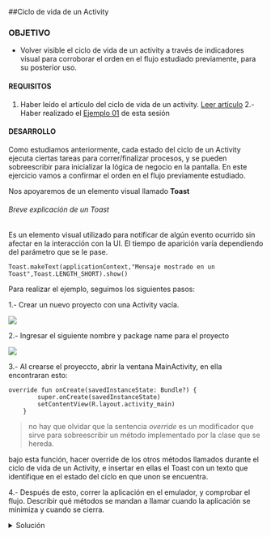 
##Ciclo de vida de un Activity

### OBJETIVO

- Volver visible el ciclo de vida de un activity a través de indicadores visual para corroborar el orden en el flujo estudiado previamente, para su posterior uso.

#### REQUISITOS

1. Haber leído el artículo del ciclo de vida de un activity. [Leer artículo](https://medium.com/@Emmitta/ciclo-de-vida-de-una-actividad-android-f30f8f2d1256)
2.- Haber realizado el [Ejemplo 01](/../../tree/master/Sesion-03/Ejemplo-01) de esta sesión

#### DESARROLLO

Como estudiamos anteriormente, cada estado del ciclo de un Activity ejecuta ciertas tareas para correr/finalizar procesos, y se pueden sobreescribir para inicializar la lógica de negocio en la pantalla. En este ejercicio vamos a confirmar el orden en el flujo previamente estudiado. 

Nos apoyaremos de un elemento visual llamado **Toast**

###### Breve explicación de un Toast
Es un elemento visual utilizado para notificar de algún evento ocurrido sin afectar en la interacción con la UI. El tiempo de aparición varía dependiendo del parámetro que se le pase.

```
Toast.makeText(applicationContext,"Mensaje mostrado en un Toast",Toast.LENGTH_SHORT).show()  
```

Para realizar el ejemplo, seguimos los siguientes pasos:

1.- Crear un nuevo proyecto con una Activity vacía.

![](https://github.com/beduExpert/B1-Kotlin-Intermedio/blob/master/Sesion-03/Ejemplo-02/Imagenes/01.png)

2.- Ingresar el siguiente nombre y package name para el proyecto

![](https://github.com/beduExpert/B1-Kotlin-Intermedio/blob/master/Sesion-03/Ejemplo-02/Imagenes/02.png)

3.- Al crearse el proyeccto, abrir la ventana MainActivity, en ella encontraran esto:

```
override fun onCreate(savedInstanceState: Bundle?) {
        super.onCreate(savedInstanceState)
        setContentView(R.layout.activity_main)
    }
```
>no hay que olvidar que la sentencia *override* es un modificador que sirve para sobreescribir un método implementado por la clase que se hereda.

bajo esta función, hacer override de los otros métodos llamados durante el ciclo de vida de un Activity, e insertar en ellas el Toast con un texto que identifique en el estado del ciclo en que unon se encuentra.

4.- Después de esto, correr la aplicación en el emulador, y comprobar el flujo. Describir qué métodos se mandan a llamar cuando la aplicación se minimiza y cuando se cierra.

<details>
        <summary>Solución</summary>
        <p>La respuesta para cada método tiene la siguiente forma: </p>
        ```
        override fun onStart(){
                super.onStart()
        Toast.makeText(applicationContext,"onStart ejecutado", Toast.LENGTH_SHORT).show()
        }
        ```
        Po ejemplo para onResume(), todo texto del método anterior que diga onStart, debe ser cambiado por onResume. 
</details>


